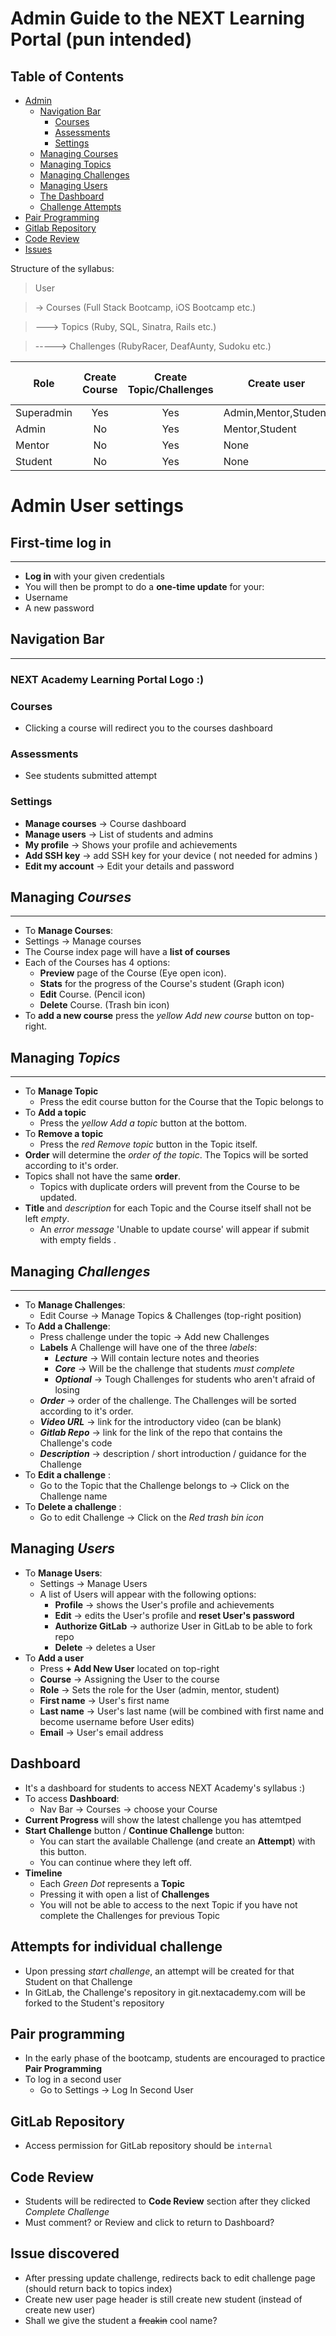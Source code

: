 # Admin Guide to the NEXT Learning Portal (pun intended)

Table of Contents
---

* [Admin](#admin-user-settings)
  * [Navigation Bar](#navigation-bar) 
    * [Courses](#courses) 
    * [Assessments](#assessments)
    * [Settings](#settings)
  * [Managing Courses](#managing-courses)
  * [Managing Topics](#managing-topics)
  * [Managing Challenges](#managing-challenges)
  * [Managing Users](#managing-users)
  * [The Dashboard](#dashboard)
  * [Challenge Attempts](#attempts-for-individual-challenge)
* [Pair Programming](#pair-programming)
* [Gitlab Repository](#gitlab-repository)
* [Code Review](#code-review)
* [Issues](#issue-discovered)

Structure of the syllabus:
> User 

> -> Courses (Full Stack Bootcamp, iOS Bootcamp etc.)

> ---> Topics (Ruby, SQL, Sinatra, Rails etc.)

> -----> Challenges (RubyRacer, DeafAunty, Sudoku etc.)


|    Role    | Create Course     | Create Topic/Challenges   |     Create user        | See student's progress   | 
|------------|:-----------------:|:-------------------------:|------------------------|:------------------------:|
| Superadmin |       Yes         |          Yes              |   Admin,Mentor,Student |          Yes             |
|   Admin    |       No          |          Yes              |   Mentor,Student       |          Yes             |
|   Mentor   |       No          |          Yes              |   None                 |          Yes             |
|   Student  |       No          |          Yes              |   None                 |          Yes             |


# Admin User settings
## First-time log in
---
- **Log in** with your given credentials
- You will then be prompt to do a **one-time update** for your:
 - Username
 - A new password

## Navigation Bar
---
### NEXT Academy Learning Portal Logo :)
### Courses 
- Clicking a course will redirect you to the courses dashboard

### Assessments
- See students submitted attempt

### Settings
- **Manage courses**   -> Course dashboard
- **Manage users**     -> List of students and admins
- **My profile**      -> Shows your profile and achievements
- **Add SSH key**     -> add SSH key for your device ( not needed for admins )
- **Edit my account** -> Edit your details and password


## Managing _Courses_
----
- To **Manage Courses**:
 - Settings -> Manage courses
- The Course index page will have a **list of courses** 
- Each of the Courses has 4 options:
    - **Preview** page of the Course (Eye open icon).
    - **Stats** for the progress of the Course's student (Graph icon)
    - **Edit** Course. (Pencil icon)
    - **Delete** Course. (Trash bin icon)
- To **add a new course** press the _yellow Add new course_ button on top-right.


## Managing _Topics_
--------
- To **Manage Topic**
  - Press the edit course button for the Course that the Topic belongs to
- To **Add a topic**
  - Press the _yellow Add a topic_ button at the bottom.
- To **Remove a topic**
  - Press the _red Remove topic_ button in the Topic itself.
- **Order** will determine the _order of the topic_. The Topics will be sorted according to it's order.
- Topics shall not have the same **order**. 
  - Topics with duplicate orders will prevent from the Course to be updated.
- **Title** and *description* for each Topic and the Course itself shall not be left *empty*.
  - An _error message_ 'Unable to update course' will appear if submit with empty fields  . 


## Managing _Challenges_
___
- To **Manage Challenges**:
  - Edit Course -> Manage Topics & Challenges (top-right position)
- To **Add a Challenge**:
  - Press challenge under the topic -> Add new Challenges
  - **Labels** A Challenge will have one of the three _labels_:
    - **_Lecture_**     -> Will contain lecture notes and theories
    - **_Core_**        -> Will be the challenge that students _must complete_
    - **_Optional_**    -> Tough Challenges for students who aren't afraid of losing
  - **_Order_**         -> order of the challenge. The Challenges will be sorted according to it's order.
  - **_Video URL_**     -> link for the introductory video (can be blank)
  - **_Gitlab Repo_**   -> link for the link of the repo that contains the Challenge's code
  - **_Description_**   -> description / short introduction / guidance for the Challenge
- To **Edit a challenge** :
  - Go to the Topic that the Challenge belongs to -> Click on the Challenge name
- To **Delete a challenge** :
  - Go to edit Challenge -> Click on the _Red trash bin icon_


  
## Managing _Users_
- To **Manage Users**:
  - Settings -> Manage Users
  - A list of Users will appear with the following options:
    - **Profile**          -> shows the User's profile and achievements
    - **Edit**             -> edits the User's profile and **reset User's password**
    - **Authorize GitLab** -> authorize User in GitLab to be able to fork repo
    - **Delete**           -> deletes a User
- To **Add a user**
  - Press **+ Add New User** located on top-right
  - **Course**       -> Assigning the User to the course
  - **Role**         -> Sets the role for the User (admin, mentor, student)
  - **First name**   -> User's first name
  - **Last name**    -> User's last name (will be combined with first name and become username before User edits)
  - **Email**        -> User's email address

## Dashboard
- It's a dashboard for students to access NEXT Academy's syllabus :)
- To access **Dashboard**:
  - Nav Bar -> Courses -> choose your Course 
- **Current Progress** will show the latest challenge you has attemtped
- **Start Challenge** button / **Continue Challenge** button:
  - You can start the available Challenge (and create an **Attempt**) with this button.
  - You can continue where they left off. 
- **Timeline** 
  - Each _Green Dot_ represents a **Topic** 
  - Pressing it with open a list of **Challenges**
  - You will not be able to access to the next Topic if you have not complete the Challenges for previous Topic

## Attempts for individual challenge
- Upon pressing _start challenge_, an attempt will be created for that Student on that Challenge
- In GitLab, the Challenge's repository in git.nextacademy.com will be forked to the Student's repository

## Pair programming
- In the early phase of the bootcamp, students are encouraged to practice **Pair Programming**
- To log in a second user
  - Go to Settings -> Log In Second User

## GitLab Repository
- Access permission for GitLab repository should be `internal`

## Code Review
- Students will be redirected to **Code Review** section after they clicked _Complete Challenge_
- Must comment? or Review and click to return to Dashboard?


## Issue discovered
- After pressing update challenge, redirects back to edit challenge page (should return back to topics index)
- Create new user page header is still create new student (instead of create new user)
- Shall we give the student a ~~freakin~~ cool name?

